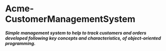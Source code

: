 # Acme-CustomerManagementSystem
 
 ***Simple management system to help to track customers and orders developed following key concepts and characteristics, of object-oriented programming.***